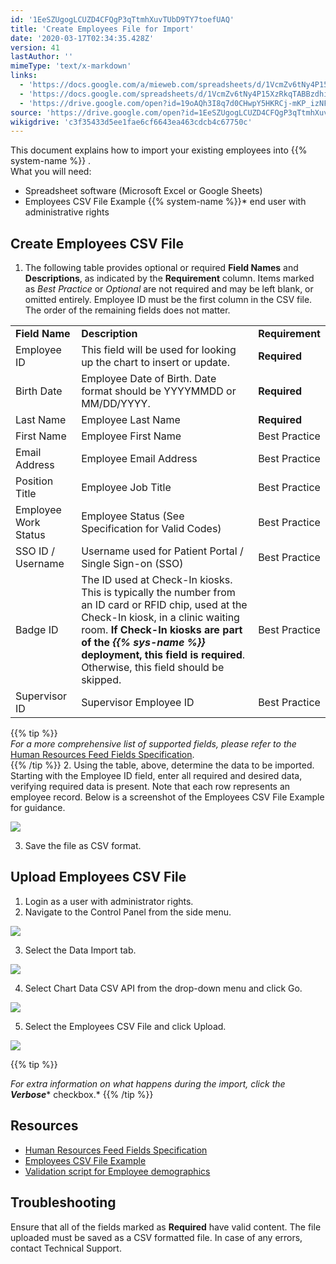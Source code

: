 ```yaml
---
id: '1EeSZUgogLCUZD4CFQgP3qTtmhXuvTUbD9TY7toefUAQ'
title: 'Create Employees File for Import'
date: '2020-03-17T02:34:35.428Z'
version: 41
lastAuthor: ''
mimeType: 'text/x-markdown'
links:
  - 'https://docs.google.com/a/mieweb.com/spreadsheets/d/1VcmZv6tNy4P15XzRkqTABBzdhiSxdiHHS41hXl4c4NE/'
  - 'https://docs.google.com/spreadsheets/d/1VcmZv6tNy4P15XzRkqTABBzdhiSxdiHHS41hXl4c4NE/export?format=csv&id=1VcmZv6tNy4P15XzRkqTABBzdhiSxdiHHS41hXl4c4NE&gid=549963864'
  - 'https://drive.google.com/open?id=19oAQh3I8q7d0CHwpY5HKRCj-mKP_izNF82906OleF7A'
source: 'https://drive.google.com/open?id=1EeSZUgogLCUZD4CFQgP3qTtmhXuvTUbD9TY7toefUAQ'
wikigdrive: 'c3f35433d5ee1fae6cf6643ea463cdcb4c67750c'
---
```

This document explains how to import your existing employees into {{% system-name %}} .  
What you will need:
* Spreadsheet software (Microsoft Excel or Google Sheets)
* Employees CSV File Example
{{% system-name %}}*  end user with administrative rights

## Create Employees CSV File

1. The following table provides optional or required <strong>Field Names</strong> and <strong>Descriptions</strong>, as indicated by the <strong>Requirement</strong> column. Items marked as <em>Best Practice</em> or <em>Optional</em> are not required and may be left blank, or omitted entirely. Employee ID must be the first column in the CSV file. The order of the remaining fields does not matter.


<table>
<tr>
<td><strong>Field Name</strong></td>
<td><strong>Description</strong></td>
<td><strong>Requirement</strong></td>
</tr>
<tr>
<td>Employee ID</td>
<td>This field will be used for looking up the chart to insert or update.</td>
<td><strong>Required</strong></td>
</tr>
<tr>
<td>Birth Date</td>
<td>Employee Date of Birth. Date format should be YYYYMMDD or MM/DD/YYYY.</td>
<td><strong>Required</strong></td>
</tr>
<tr>
<td>Last Name</td>
<td>Employee Last Name</td>
<td><strong>Required</strong></td>
</tr>
<tr>
<td>First Name</td>
<td>Employee First Name</td>
<td>Best Practice</td>
</tr>
<tr>
<td>Email Address</td>
<td>Employee Email Address</td>
<td>Best Practice</td>
</tr>
<tr>
<td>Position Title</td>
<td>Employee Job Title</td>
<td>Best Practice</td>
</tr>
<tr>
<td>Employee Work Status</td>
<td>Employee Status (See Specification for Valid Codes)</td>
<td>Best Practice</td>
</tr>
<tr>
<td>SSO ID / Username</td>
<td>Username used for Patient Portal / Single Sign-on (SSO)</td>
<td>Best Practice</td>
</tr>
<tr>
<td>Badge ID</td>
<td>The ID used at Check-In kiosks. This is typically the number from an ID card or RFID chip, used at the Check-In kiosk, in a clinic waiting room. <strong>If Check-In kiosks are part of the </strong><strong><em>{{% sys-name %}}</em></strong><strong> deployment, this field is required</strong>. Otherwise, this field should be skipped.</td>
<td>Best Practice</td>
</tr>
<tr>
<td>Supervisor ID</td>
<td>Supervisor Employee ID</td>
<td>Best Practice</td>
</tr>

</table>

{{% tip %}}  
*For a more comprehensive list of supported fields, please refer to the* [Human Resources Feed Fields Specification](https://docs.google.com/a/mieweb.com/spreadsheets/d/1VcmZv6tNy4P15XzRkqTABBzdhiSxdiHHS41hXl4c4NE/).  
{{% /tip %}}
2. Using the table, above, determine the data to be imported. Starting with the Employee ID field, enter all required and desired data, verifying required data is present. Note that each row represents an employee record. Below is a screenshot of the Employees CSV File Example for guidance.


![](../create-employees-file-for-import.assets/2d05f4c44ef780bc0363fc29940928d4.png)


3. Save the file as CSV format.

## Upload Employees CSV File

1. Login as a user with administrator rights.
2. Navigate to the Control Panel from the side menu.


![](../create-employees-file-for-import.assets/e2ef9d3cd79f5006055f09ee851afb8f.png)


3. Select the Data Import tab.


![](../create-employees-file-for-import.assets/197af282190b350e97494ffba0636d29.png)


4. Select Chart Data CSV API from the drop-down menu and click Go.


![](../create-employees-file-for-import.assets/184adff065510b3014a3b5f0a44c0f4b.png)


5. Select the Employees CSV File and click Upload.


![](../create-employees-file-for-import.assets/812d200f86320e164fda882c04c16eed.png)

{{% tip %}}

*For extra information on what happens during the import, click the* **_Verbose_*** checkbox.*
{{% /tip %}}

## Resources

* [Human Resources Feed Fields Specification](https://docs.google.com/a/mieweb.com/spreadsheets/d/1VcmZv6tNy4P15XzRkqTABBzdhiSxdiHHS41hXl4c4NE/)
* [Employees CSV File Example](https://docs.google.com/spreadsheets/d/1VcmZv6tNy4P15XzRkqTABBzdhiSxdiHHS41hXl4c4NE/export?format=csv&id=1VcmZv6tNy4P15XzRkqTABBzdhiSxdiHHS41hXl4c4NE&gid=549963864)
* [Validation script for Employee demographics](https://drive.google.com/open?id=19oAQh3I8q7d0CHwpY5HKRCj-mKP_izNF82906OleF7A)

## Troubleshooting

Ensure that all of the fields marked as **Required** have valid content. The file uploaded must be saved as a CSV formatted file. In case of any errors, contact Technical Support.

